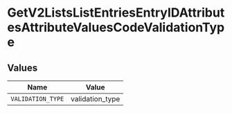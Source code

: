 # GetV2ListsListEntriesEntryIDAttributesAttributeValuesCodeValidationType


## Values

| Name              | Value             |
| ----------------- | ----------------- |
| `VALIDATION_TYPE` | validation_type   |